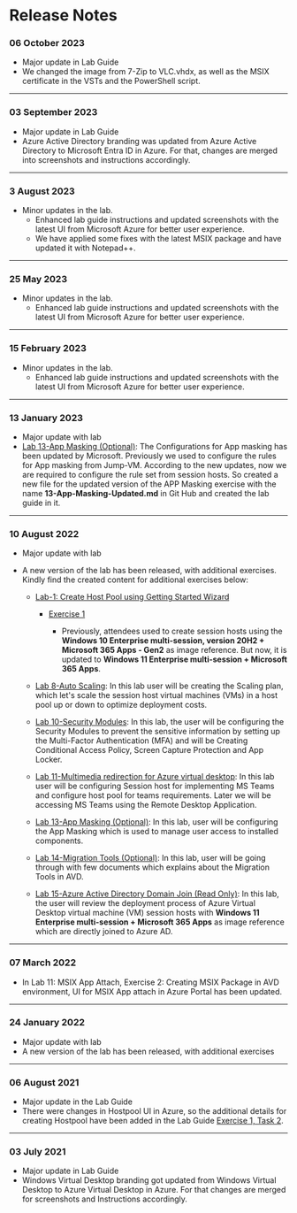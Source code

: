 # Release Notes

### 06 October 2023
  
  - Major update in Lab Guide
  - We changed the image from 7-Zip to VLC.vhdx, as well as the MSIX certificate in the VSTs and the PowerShell script.

-----------

### 03 September 2023
  
  - Major update in Lab Guide
  - Azure Active Directory branding was updated from Azure Active Directory to Microsoft Entra ID in Azure. For that, changes are merged into screenshots and instructions accordingly.

-----------
### 3 August 2023

 - Minor updates in the lab.   
   - Enhanced lab guide instructions and updated screenshots with the latest UI from Microsoft Azure for better user experience.
   - We have applied some fixes with the latest MSIX package and have updated it with Notepad++.
---------------------
### 25 May 2023

 - Minor updates in the lab.   
   - Enhanced lab guide instructions and updated screenshots with the latest UI from Microsoft Azure for better user experience.
---------------------------
### 15 February 2023

 - Minor updates in the lab.   
   - Enhanced lab guide instructions and updated screenshots with the latest UI from Microsoft Azure for better user experience.
------------------------
### 13 January 2023

   - Major update with lab
   - [Lab 13-App Masking (Optional)](https://raw.githubusercontent.com/CloudLabsAI-Azure/AIW-Azure-Virtual-Desktop/Azure-Virtual-Desktop-v3/13-App-Masking-Updated.md): The Configurations for App masking has been updated by Microsoft. Previously we used to configure the rules for App masking from Jump-VM. According to the new updates, now we are required to configure the rule set from session hosts. So created a new file for the updated version of the APP Masking exercise with the name **13-App-Masking-Updated.md** in Git Hub and created the lab guide in it.

-----------

### 10 August 2022

  - Major update with lab
  - A new version of the lab has been released, with additional exercises. Kindly find the created content for additional exercises below:

      - [Lab-1: Create Host Pool using Getting Started Wizard](https://github.com/CloudLabsAI-Azure/AIW-Azure-Virtual-Desktop/blob/Azure-Virtual-Desktop-v3/1-Create-Host-Pool-from-Azure-Portal.md#lab-1-create-host-pool-using-getting-started-wizard)

           - [Exercise 1](https://github.com/CloudLabsAI-Azure/AIW-Azure-Virtual-Desktop/blob/Azure-Virtual-Desktop-v3/1-Create-Host-Pool-from-Azure-Portal.md#exercise-1-create-host-pool-using-getting-started-wizard) 

              - Previously, attendees used to create session hosts using the **Windows 10 Enterprise multi-session, version 20H2 + Microsoft 365 Apps - Gen2** as image reference. But now, it is updated to **Windows 11 Enterprise multi-session + Microsoft 365 Apps**.
                 
      - [Lab 8-Auto Scaling](https://github.com/CloudLabsAI-Azure/AIW-Azure-Virtual-Desktop/blob/Azure-Virtual-Desktop-v3/8-Auto-Scaling.md#lab-8-auto-scaling): In this lab user will be creating the Scaling plan, which let's scale the session host virtual machines (VMs) in a host pool up or down to optimize deployment costs.

      - [Lab 10-Security Modules](https://github.com/CloudLabsAI-Azure/AIW-Azure-Virtual-Desktop/blob/Azure-Virtual-Desktop-v3/10-Security%20Modules.md#lab-10-security-modules): In this lab, the user will be configuring the Security Modules to prevent the sensitive information by setting up the Multi-Factor Authentication (MFA) and will be Creating Conditional Access Policy, Screen Capture Protection and App Locker.

      - [Lab 11-Multimedia redirection for Azure virtual desktop](https://github.com/CloudLabsAI-Azure/AIW-Azure-Virtual-Desktop/blob/Azure-Virtual-Desktop-v3/11-Multimedia%20redirection%20for%20Azure%20virtual%20desktop.md#lab-11-multimedia-redirection-for-azure-virtual-desktop): In this lab user will be configuring Session host for implementing MS Teams and configure host pool for teams requirements. Later we will be accessing MS Teams using the Remote Desktop Application.

      - [Lab 13-App Masking (Optional)](https://github.com/CloudLabsAI-Azure/AIW-Azure-Virtual-Desktop/blob/Azure-Virtual-Desktop-v3/13-App-Masking.md#lab-13-app-masking-optional): In this lab, user will be configuring the App Masking which is used to manage user access to installed components. 

      - [Lab 14-Migration Tools (Optional)](https://github.com/CloudLabsAI-Azure/AIW-Azure-Virtual-Desktop/blob/Azure-Virtual-Desktop-v3/14.Migration-Tools.md#lab-14-migration-tools-optional): In this lab, user will be going through with few documents which explains about the Migration Tools in AVD.

      - [Lab 15-Azure Active Directory Domain Join (Read Only)](https://github.com/CloudLabsAI-Azure/AIW-Azure-Virtual-Desktop/blob/Azure-Virtual-Desktop-v3/15-Azure-Active-Directory-DomainJoin.md#lab-15--azure-active-directory-domain-join-read-only): In this lab, the user will review the deployment process of Azure Virtual Desktop virtual machine (VM) session hosts with **Windows 11 Enterprise multi-session + Microsoft 365 Apps** as image reference which are directly joined to Azure AD. 

   
-----------

### 07 March 2022

  - In Lab 11: MSIX App Attach, Exercise 2: Creating MSIX Package in AVD environment, UI for MSIX App attach in Azure Portal has been updated.
-----------

### 24 January 2022

  - Major update with lab
  - A new version of the lab has been released, with additional exercises
-----------

### 06 August 2021

  - Major update in the Lab Guide
  - There were changes in Hostpool UI in Azure, so the additional details for creating Hostpool have been added in the Lab Guide [Exercise 1, Task 2](https://github.com/CloudLabsAI-Azure/AIW-Azure-Virtual-Desktop/blob/main/02-Create-Hostpool-Event.md). 
-----------

### 03 July 2021
  
  - Major update in Lab Guide
  - Windows Virtual Desktop branding got updated from Windows Virtual Desktop to Azure Virtual Desktop in Azure. For that changes are merged for screenshots and Instructions accordingly.


